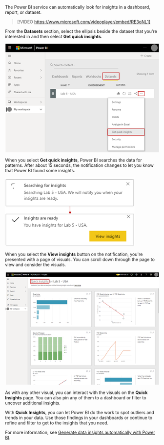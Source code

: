 The Power BI service can automatically look for insights in a dashboard, report, or dataset. 

> [!VIDEO https://www.microsoft.com/videoplayer/embed/RE3oNL1]

From the **Datasets** section, select the ellipsis beside the dataset that you're interested in and then select **Get quick insights**.

![Screenshot showing "My workspace", the "Datasets" tab, the ellipsis, and "Get quick insights".](../media/02-power-bi-desktop-get-quick-insights.png)

When you select **Get quick insights**, Power BI searches the data for patterns. After about 15 seconds, the notification changes to let you know that Power BI found some insights.

![Screenshot of the messages "Searching for insights" and "Insights are ready".](../media/02-power-bi-desktop-searching-for-insights.png)

When you select the **View insights** button on the notification, you're presented with a page of visuals. You can scroll down through the page to view and consider the visuals.

![Screenshot of the resulting Quick Insights for the sample report.](../media/02-power-bi-desktop-view-insights.png)

As with any other visual, you can interact with the visuals on the **Quick Insights** page. You can also pin any of them to a dashboard or filter to uncover additional insights.

With **Quick Insights**, you can let Power BI do the work to spot outliers and trends in your data. Use those findings in your dashboards or continue to refine and filter to get to the insights that you need.

For more information, see [Generate data insights automatically with Power BI](https://docs.microsoft.com/power-bi/service-insights).
